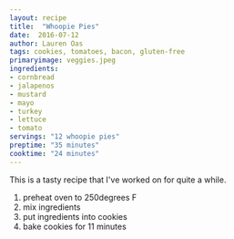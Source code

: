 ```yaml
---
layout: recipe
title:  "Whoopie Pies"
date:  2016-07-12
author: Lauren Oas
tags: cookies, tomatoes, bacon, gluten-free
primaryimage: veggies.jpeg
ingredients: 
- cornbread
- jalapenos
- mustard
- mayo
- turkey
- lettuce
- tomato
servings: "12 whoopie pies"
preptime: "35 minutes"
cooktime: "24 minutes"
---
```

This is a tasty recipe that I've worked on for quite a while. 

1. preheat oven to 250degrees F
2. mix ingredients
3. put ingredients into cookies
4. bake cookies for 11 minutes

<!-- ![My helpful screenshot]({{ site.baseurl }}/assets/download.jpeg) -->
